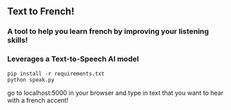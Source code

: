 ## Text to French!

### A tool to help you learn french by improving your listening skills!
### Leverages a Text-to-Speech AI model

```
pip install -r requirements.txt
python speak.py
```

go to localhost:5000 in your browser and type in text that you want to hear with a french accent!